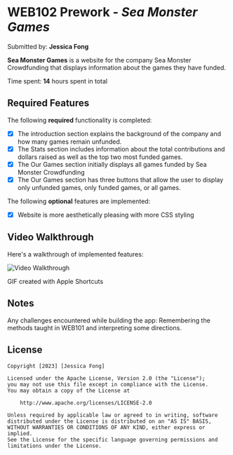 # WEB102 Prework - *Sea Monster Games*

Submitted by: **Jessica Fong**

**Sea Monster Games** is a website for the company Sea Monster Crowdfunding that displays information about the games they have funded.

Time spent: **14** hours spent in total

## Required Features

The following **required** functionality is completed:

* [X] The introduction section explains the background of the company and how many games remain unfunded.
* [X] The Stats section includes information about the total contributions and dollars raised as well as the top two most funded games.
* [X] The Our Games section initially displays all games funded by Sea Monster Crowdfunding
* [X] The Our Games section has three buttons that allow the user to display only unfunded games, only funded games, or all games.

The following **optional** features are implemented:

* [X] Website is more aesthetically pleasing with more CSS styling

## Video Walkthrough

Here's a walkthrough of implemented features:

<img src='assets/WEB102_Prework.gif' width='' alt='Video Walkthrough' />

<!-- Replace this with whatever GIF tool you used! -->
GIF created with Apple Shortcuts
<!-- Recommended tools:
[Kap](https://getkap.co/) for macOS
[ScreenToGif](https://www.screentogif.com/) for Windows
[peek](https://github.com/phw/peek) for Linux. -->

## Notes

Any challenges encountered while building the app: Remembering the methods taught in WEB101 and interpreting some directions.

## License

    Copyright [2023] [Jessica Fong]

    Licensed under the Apache License, Version 2.0 (the "License");
    you may not use this file except in compliance with the License.
    You may obtain a copy of the License at

        http://www.apache.org/licenses/LICENSE-2.0

    Unless required by applicable law or agreed to in writing, software
    distributed under the License is distributed on an "AS IS" BASIS,
    WITHOUT WARRANTIES OR CONDITIONS OF ANY KIND, either express or implied.
    See the License for the specific language governing permissions and
    limitations under the License.
